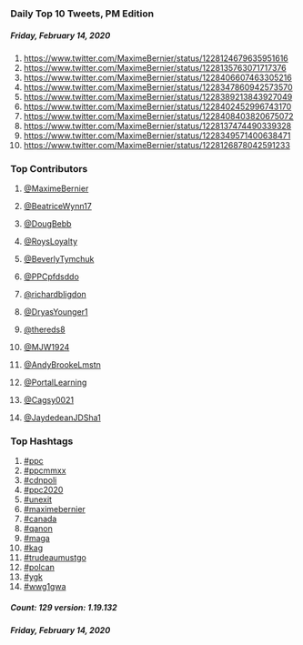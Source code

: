 ### Daily Top 10 Tweets, PM Edition
##### Friday, February 14, 2020
 1) https://www.twitter.com/MaximeBernier/status/1228124679635951616
 2) https://www.twitter.com/MaximeBernier/status/1228135763071717376
 3) https://www.twitter.com/MaximeBernier/status/1228406607463305216
 4) https://www.twitter.com/MaximeBernier/status/1228347860942573570
 5) https://www.twitter.com/MaximeBernier/status/1228389213843927049
 6) https://www.twitter.com/MaximeBernier/status/1228402452996743170
 7) https://www.twitter.com/MaximeBernier/status/1228408403820675072
 8) https://www.twitter.com/MaximeBernier/status/1228137474490339328
 9) https://www.twitter.com/MaximeBernier/status/1228349571400638471
10) https://www.twitter.com/MaximeBernier/status/1228126878042591233

### Top Contributors
  1) [@MaximeBernier](https://www.twitter.com/MaximeBernier)
  2) [@BeatriceWynn17](https://www.twitter.com/BeatriceWynn17)
  3) [@DougBebb](https://www.twitter.com/DougBebb)
  4) [@RoysLoyalty](https://www.twitter.com/RoysLoyalty)
  5) [@BeverlyTymchuk](https://www.twitter.com/BeverlyTymchuk)
  6) [@PPCpfdsddo](https://www.twitter.com/PPCpfdsddo)
  7) [@richardbligdon](https://www.twitter.com/richardbligdon)
  8) [@DryasYounger1](https://www.twitter.com/DryasYounger1)
  9) [@thereds8](https://www.twitter.com/thereds8)
 10) [@MJW1924](https://www.twitter.com/MJW1924)

 11) [@AndyBrookeLmstn](https://www.twitter.com/AndyBrookeLmstn)
 12) [@PortalLearning](https://www.twitter.com/PortalLearning)
 13) [@Cagsy0021](https://www.twitter.com/Cagsy0021)
 14) [@JaydedeanJDSha1](https://www.twitter.com/JaydedeanJDSha1)


### Top Hashtags

  1) [#ppc](https://www.twitter.com/hashtag/ppc)
  2) [#ppcmmxx](https://www.twitter.com/hashtag/ppcmmxx)
  3) [#cdnpoli](https://www.twitter.com/hashtag/cdnpoli)
  4) [#ppc2020](https://www.twitter.com/hashtag/ppc2020)
  5) [#unexit](https://www.twitter.com/hashtag/unexit)
  6) [#maximebernier](https://www.twitter.com/hashtag/maximebernier)
  7) [#canada](https://www.twitter.com/hashtag/canada)
  8) [#qanon](https://www.twitter.com/hashtag/qanon)
  9) [#maga](https://www.twitter.com/hashtag/maga)
 10) [#kag](https://www.twitter.com/hashtag/kag)
 11) [#trudeaumustgo](https://www.twitter.com/hashtag/trudeaumustgo)
 12) [#polcan](https://www.twitter.com/hashtag/polcan)
 13) [#ygk](https://www.twitter.com/hashtag/ygk)
 14) [#wwg1gwa](https://www.twitter.com/hashtag/wwg1gwa)

##### Count: 129	version: 1.19.132
##### Friday, February 14, 2020

